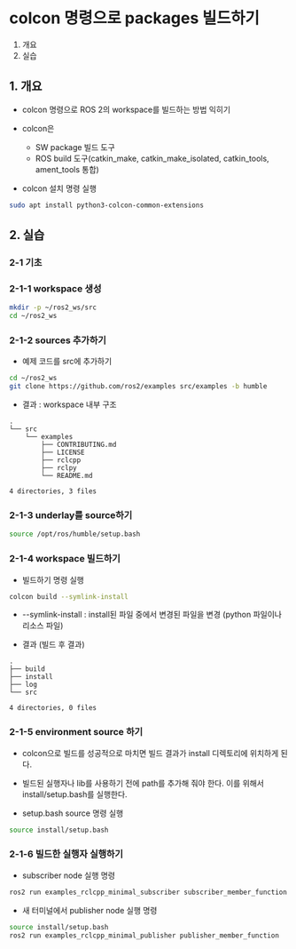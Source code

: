 # colcon 명령으로 packages 빌드하기
1. 개요
2. 실습

## 1. 개요
* colcon 명령으로 ROS 2의 workspace를 빌드하는 방법 익히기
* colcon은
  * SW package 빌드 도구
  * ROS build 도구(catkin_make, catkin_make_isolated, catkin_tools, ament_tools 통합)

* colcon 설치 명령 실행
```bash
sudo apt install python3-colcon-common-extensions
```

## 2. 실습
### 2-1 기초
### 2-1-1 workspace 생성
```bash
mkdir -p ~/ros2_ws/src
cd ~/ros2_ws
```

### 2-1-2 sources 추가하기
* 예제 코드를 src에 추가하기
```bash
cd ~/ros2_ws
git clone https://github.com/ros2/examples src/examples -b humble
```

* 결과 : workspace 내부 구조
```
.
└── src
    └── examples
        ├── CONTRIBUTING.md
        ├── LICENSE
        ├── rclcpp
        ├── rclpy
        └── README.md

4 directories, 3 files
```

### 2-1-3 underlay를 source하기
```bash
source /opt/ros/humble/setup.bash
```

### 2-1-4 workspace 빌드하기
* 빌드하기 명령 실행
```bash
colcon build --symlink-install
```
  * --symlink-install : install된 파일 중에서 변경된 파일을 변경 (python 파일이나 리소스 파일)

* 결과 (빌드 후 결과)
```
.
├── build
├── install
├── log
└── src

4 directories, 0 files
```

### 2-1-5 environment source 하기
* colcon으로 빌드를 성공적으로 마치면 빌드 결과가 install 디렉토리에 위치하게 된다. 
* 빌드된 실행자나 lib를 사용하기 전에 path를 추가해 줘야 한다. 이를 위해서 install/setup.bash를 실행한다.

* setup.bash source 명령 실행
```bash
source install/setup.bash
```

### 2-1-6 빌드한 실행자 실행하기
* subscriber node 실행 명령
```bash
ros2 run examples_rclcpp_minimal_subscriber subscriber_member_function
```

* 새 터미널에서 publisher node 실행 명령 
```bash
source install/setup.bash
ros2 run examples_rclcpp_minimal_publisher publisher_member_function
```


